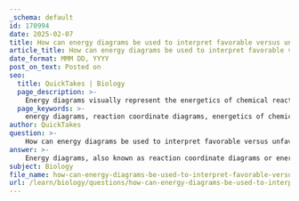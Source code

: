 ```yaml
---
_schema: default
id: 170994
date: 2025-02-07
title: How can energy diagrams be used to interpret favorable versus unfavorable reactions?
article_title: How can energy diagrams be used to interpret favorable versus unfavorable reactions?
date_format: MMM DD, YYYY
post_on_text: Posted on
seo:
  title: QuickTakes | Biology
  page_description: >-
    Energy diagrams visually represent the energetics of chemical reactions, helping to interpret favorable versus unfavorable reactions through the analysis of reactant and product energy levels and activation energy.
  page_keywords: >-
    energy diagrams, reaction coordinate diagrams, energetics of chemical reactions, favorable reactions, unfavorable reactions, activation energy, overall energy change, exothermic reaction, endothermic reaction, Gibbs Free Energy, energy barriers, transition state
author: QuickTakes
question: >-
    How can energy diagrams be used to interpret favorable versus unfavorable reactions?
answer: >-
    Energy diagrams, also known as reaction coordinate diagrams or energy profiles, are essential tools in understanding the energetics of chemical reactions. They visually represent the energy changes that occur during a reaction, allowing us to interpret whether a reaction is favorable or unfavorable based on the energy of the reactants and products.\n\n### Key Components of Energy Diagrams\n\n1. **Axes**: \n   - The vertical axis represents the energy of the system.\n   - The horizontal axis represents the reaction coordinate, which traces the progress of the reaction from reactants to products.\n\n2. **Reactants and Products**: \n   - The starting materials (reactants) are plotted at a certain energy level, while the products are plotted at another level, indicating their relative stability.\n\n3. **Activation Energy**: \n   - The peak of the diagram represents the transition state, which is the highest energy point that must be overcome for the reaction to proceed. The difference in energy between the reactants and this peak is known as the activation energy ($E_{act}$).\n\n4. **Overall Energy Change ($\Delta E$)**: \n   - The overall change in energy between the reactants and products is indicated by the difference in their energy levels. A negative $\Delta E$ (where the products are lower in energy than the reactants) indicates an exothermic reaction, which is generally favorable. Conversely, a positive $\Delta E$ indicates an endothermic reaction, which may be unfavorable unless coupled with a favorable process.\n\n### Interpreting Favorable vs. Unfavorable Reactions\n\n- **Favorable Reactions**: \n  - If the energy level of the products is lower than that of the reactants (i.e., the tail end of the energy diagram is lower than the front), the reaction is energetically favorable. This is often associated with a negative Gibbs Free Energy change ($\Delta G < 0$), indicating that the reaction can occur spontaneously.\n\n- **Unfavorable Reactions**: \n  - If the energy level of the products is higher than that of the reactants (i.e., the tail end is higher), the reaction is energetically unfavorable. This is typically associated with a positive Gibbs Free Energy change ($\Delta G > 0$), meaning the reaction does not occur spontaneously and requires an input of energy to proceed.\n\n- **High Peaks**: \n  - High peaks in the energy diagram represent points of high activation energy, which can slow down the reaction. These points are often referred to as "energy barriers" that must be overcome for the reaction to proceed.\n\n### Conclusion\n\nEnergy diagrams are invaluable for visualizing the energetics of chemical reactions. By analyzing the relative energy levels of reactants and products, as well as the activation energy required, one can determine the favorability of a reaction. Understanding these concepts is crucial in fields such as biochemistry, where reactions often need to be coupled or driven by external energy inputs to proceed.
subject: Biology
file_name: how-can-energy-diagrams-be-used-to-interpret-favorable-versus-unfavorable-reactions.md
url: /learn/biology/questions/how-can-energy-diagrams-be-used-to-interpret-favorable-versus-unfavorable-reactions
---
```


&nbsp;